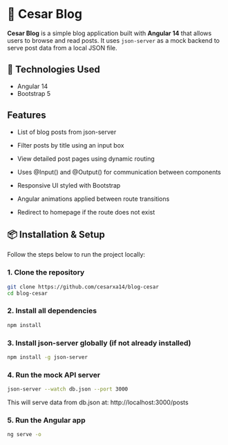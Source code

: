 # 📝 Cesar Blog

**Cesar Blog** is a simple blog application built with **Angular 14** that allows users to browse and read posts. It uses `json-server` as a mock backend to serve post data from a local JSON file.

## 🚀 Technologies Used

- Angular 14
- Bootstrap 5


## Features

- List of blog posts from json-server

- Filter posts by title using an input box

- View detailed post pages using dynamic routing

- Uses @Input() and @Output() for communication between components

- Responsive UI styled with Bootstrap

- Angular animations applied between route transitions

- Redirect to homepage if the route does not exist

## 📦 Installation & Setup

Follow the steps below to run the project locally:

### 1. Clone the repository

```bash
git clone https://github.com/cesarxa14/blog-cesar
cd blog-cesar
```

### 2. Install all dependencies 

```bash
npm install
```

### 3. Install json-server globally (if not already installed)

```bash
npm install -g json-server
```

### 4. Run the mock API server

```bash
json-server --watch db.json --port 3000
```
This will serve data from db.json at:
http://localhost:3000/posts

### 5. Run the Angular app

```bash
ng serve -o
```










